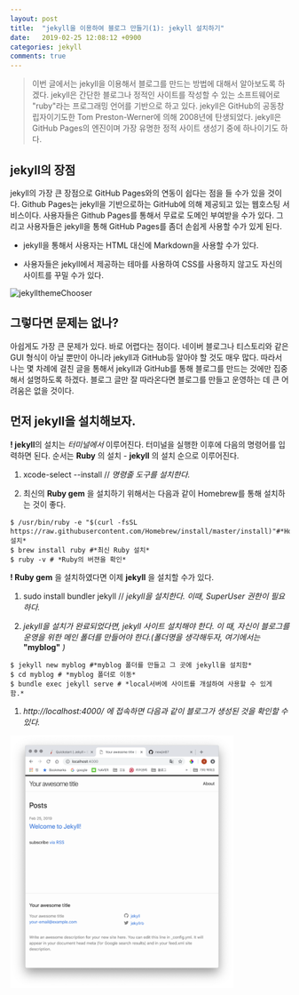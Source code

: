 ```yaml
---
layout: post
title:  "jekyll을 이용하여 블로그 만들기(1): jekyll 설치하기"
date:   2019-02-25 12:08:12 +0900
categories: jekyll
comments: true
---
```


 >이번 글에서는 jekyll을 이용해서 블로그를 만드는 방법에 대해서 알아보도록 하겠다. jekyll은 간단한 블로그나 정적인 사이트를 작성할 수 있는 소프트웨어로 "ruby"라는 프로그래밍 언어를 기반으로 하고 있다. jekyll은 GitHub의 공동창립자이기도한 Tom Preston-Werner에 의해 2008년에 탄생되었다. jekyll은 GitHub Pages의 엔진이며 가장 유명한 정적 사이트 생성기 중에 하나이기도 하다.

## jekyll의 장점

 jekyll의 가장 큰 장점으로 GitHub Pages와의 연동이 쉽다는 점을 들 수가 있을 것이다. Github Pages는 jekyll을 기반으로하는  GitHub에 의해 제공되고 있는 웹호스팅 서비스이다. 사용자들은 Github Pages를 통해서 무료로 도메인 부여받을 수가 있다. 그리고 사용자들은 jekyll을 통해 GitHub Pages를 좀더 손쉽게 사용할 수가 있게 된다.

* jekyll을 통해서 사용자는 HTML 대신에 Markdown을 사용할 수가 있다.

* 사용자들은 jekyll에서 제공하는 테마를 사용하여 CSS를 사용하지 않고도  자신의 사이트를 꾸밀 수가 있다.

![jekyllthemeChooser](https://help.github.com/assets/images/help/pages/select-theme.png)

## 그렇다면 문제는 없나?

 아쉽게도 가장 큰 문제가 있다. 바로 어렵다는 점이다. 네이버 블로그나 티스토리와 같은 GUI 형식이 아닐 뿐만이 아니라 jekyll과 GitHub등 알아야 할 것도 매우 많다.  따라서 나는 몇 차례에 걸친 글을 통해서 jekyll과 GitHub를 통해 블로그를 만드는 것에만 집중해서 설명하도록 하겠다. 블로그 글만 잘 따라온다면 블로그를 만들고 운영하는 데 큰 어려움은 없을 것이다.

## 먼저 jekyll을 설치해보자.

**! jekyll**의 설치는 *터미널에서* 이루어진다. 터미널을 실행한 이후에  다음의 명령어를 입력하면 된다. 순서는 **Ruby** 의 설치 - **jekyll** 의 설치 순으로 이루어진다.  

1. xcode-select --install // *명령줄 도구를 설치한다.*

2. 최신의 **Ruby gem** 을 설치하기 위해서는 다음과 같이 Homebrew를 통해 설치하는 것이 좋다.
```
$ /usr/bin/ruby -e "$(curl -fsSL https://raw.githubusercontent.com/Homebrew/install/master/install)"#*Homebrew설치*
$ brew install ruby #*최신 Ruby 설치*
$ ruby -v # *Ruby의 버젼을 확인*
```

**! Ruby gem** 을 설치하였다면 이제 **jekyll** 을 설치할 수가 있다.

1. sudo install bundler jekyll // *jekyll을 설치한다. 이때, SuperUser 권한이 필요하다.*

2. *jekyll을 설치가 완료되었다면, jekyll 사이트 설치해야 한다. 이 때, 자신이 블로그를 운영을 위한 메인 폴더를 만들어야 한다.(폴더명을 생각해두자, 여기에서는* **"myblog"** *)*
```
$ jekyll new myblog #*myblog 폴더를 만들고 그 곳에 jekyll을 설치함*
$ cd myblog # *myblog 폴더로 이동*
$ bundle exec jekyll serve # *local서버에 사이트를 개설하여 사용할 수 있게 함.*
```
1. *http://localhost:4000/ 에 접속하면 다음과 같이 블로그가 생성된 것을 확인할 수 있다.*
<img src="https://github.com/newjin87/storage/blob/master/_img/jekyll/firstpage.png?raw=true" width="80%">
